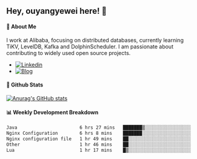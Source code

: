 ## Hey, ouyangyewei here! :wave:

#### :rocket: About Me
I work at Alibaba, focusing on distributed databases, currently learning TiKV, LevelDB, Kafka and DolphinScheduler. I am passionate about contributing to widely used open source projects.

- [![Linkedin](https://img.shields.io/badge/LinkedIn-ouyangyewei-blue)](https://www.linkedin.com/in/ouyangyewei/)
- [![Blog](https://img.shields.io/badge/Blog-yeweiouyang-orange)](https://blog.csdn.net/yeweiouyang)

#### :star2: Github Stats
[![Anurag's GitHub stats](https://github-readme-stats.vercel.app/api?username=ouyangyewei&show_icons=true&cache_seconds=3600&theme=tokyonight)](https://github.com/anuraghazra/github-readme-stats)

#### :bar_chart: Weekly Development Breakdown
<!--START_SECTION:waka-->

```txt
Java                       6 hrs 27 mins   ███████▒░░░░░░░░░░░░░░░░░   29.47 %
Nginx Configuration        6 hrs 8 mins    ███████░░░░░░░░░░░░░░░░░░   28.06 %
Nginx configuration file   1 hr 49 mins    ██░░░░░░░░░░░░░░░░░░░░░░░   08.32 %
Other                      1 hr 46 mins    ██░░░░░░░░░░░░░░░░░░░░░░░   08.09 %
Lua                        1 hr 17 mins    █▒░░░░░░░░░░░░░░░░░░░░░░░   05.88 %
```

<!--END_SECTION:waka-->
